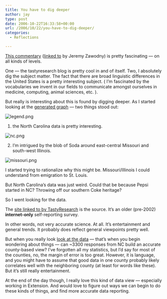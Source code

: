 ```yaml
---
title: You have to dig deeper
author: jay
type: post
date: 2006-10-22T16:33:58+00:00
url: /2006/10/22/you-have-to-dig-deeper/
categories:
  - Reflections

---
```

[This commentary][1] ([linked to][2] by Jeremy Zawodny) is pretty fascinating — on all kinds of levels.

One — the tastyresearch blog is pretty cool in and of itself. Two, I absolutely dig the subject matter. The fact that there are broad linguistic differences in the United States is a pretty interesting subject. ( I’m fascinated by the vocabularies we invent in our fields to communicate amongst ourselves in medicine, computing, animal sciences, etc. ).

But really is interesting about this is found by digging deeper. As I started looking at the [generated graph][3] — two things stood out:

![legend.png][4]

1) the North Carolina data is pretty interesting.

![nc.png][5]

2) I’m intrigued by the blob of Soda around east-central Missouri and south-west Illinois.

![missouri.png][6]

I started trying to rationalize why this might be. Missouri/Illinois I could understand from emigration to St. Louis.

But North Carolina’s data was just weird. Could that be because Pepsi started in NC? Throwing off our southern Coke heritage?

So I went looking for the data.

The [site linked to by TastyResearch][7] is the source. It’s an older (pre-2002) **internet-only** self-reporting survey.

In other words, not very accurate science. At all. It’s entertainment and general trends. It probably does reflect general viewpoints pretty well.

But when you really look [look at the data][8] — that’s when you begin wondering about things — can ~3300 responses from NC build an accurate county-based view? I’ve forgotten all my statistics, but I’d say for most of the counties, no, the margin of error is too great. However, it is language, and you might have to assume that good data in one county probably likely correlates well with the neighboring county (at least for words like these). But it’s still really entertainment.

At the end of the day though, I really love this kind of data view — especially working in Extension. And would love to figure out ways we can begin to do these kinds of things, and find more accurate data reporting.

 [1]: http://tastyresearch.wordpress.com/2006/10/05/pop-vs-soda-vs-coke/
 [2]: http://jeremy.zawodny.com/linkblog/
 [3]: https://tastyresearch.files.wordpress.com/2006/10/popvssodamap.png
 [4]: https://files.rambleon.org/images/2006/10/legend.png
 [5]: https://files.rambleon.org/images/2006/10/nc.png
 [6]: https://files.rambleon.org/images/2006/10/missouri.png
 [7]: http://www.popvssoda.com/
 [8]: http://www.popvssoda.com/stats/USA.html